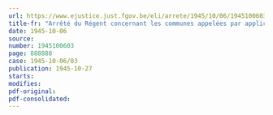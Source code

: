 ```yaml
---
url: https://www.ejustice.just.fgov.be/eli/arrete/1945/10/06/1945100603/justel
title-fr: "Arrêté du Régent concernant les communes appelées par application de l'arrêté du 17 novembre 1944 modifié par l'arrêté du 31 août 1945, à dresser des plans d'aménagement de leur territoire"
date: 1945-10-06
source:
number: 1945100603
page: 888888
case: 1945-10-06/03
publication: 1945-10-27
starts:
modifies:
pdf-original:
pdf-consolidated:
---
```


